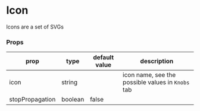 # Icon

Icons are a set of SVGs

### Props

| prop            | type    | default value | description                                       |
|--               | --      | --            |                                                 --|
| icon            | string  |               | icon name, see the possible values in `Knobs` tab |
| stopPropagation | boolean | false         |                                                   |

